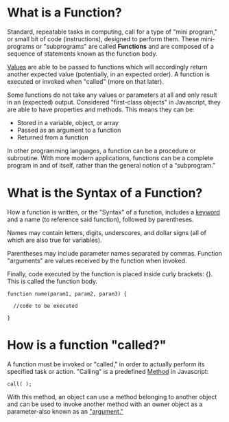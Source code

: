 # What is a Function?

Standard, repeatable tasks in computing, call for a type of "mini program," or small bit of code (instructions), designed to perform them. These mini-programs or "subprograms" are called **Functions** and are composed of a sequence of statements known as the function body.

[Values](https://developer.mozilla.org/en-US/docs/Glossary/Value) are able to be passed to functions which will accordingly return another expected value (potentially, in an expected order). A function is executed or invoked when "called" (more on that later). 

Some functions do not take any values or parameters at all and only result in an (expected) output. Considered "first-class objects" in Javascript, they are able to have properties and methods. This means they can be:

- Stored in a variable, object, or array
- Passed as an argument to a function
- Returned from a function

In other programming languages, a function can be a procedure or subroutine. With more modern applications, functions can be a complete program in and of itself, rather than the general notion of a “subprogram." 

# What is the Syntax of a Function?

How a function is written, or the "Syntax" of a function, includes a [keyword](https://www.w3schools.in/javascript-tutorial/keywords/#:~:text=ECMAScript5%20New%20Keywords-,What%20Are%20JavaScript%20Keywords%3F,that%20JavaScript%20provides%20to%20programmers.) and a name (to reference said function), followed by parentheses.

Names may contain letters, digits, underscores, and dollar signs (all of which are also true for variables).

Parentheses may include parameter names separated by commas. Function "arguments" are  values received by the function when invoked.

Finally, code executed by the function is placed inside curly brackets: {}. This is called the function body.

```
function name(param1, param2, param3) {

  //code to be executed
  
}
```

# How is a function "called?"

A function must be invoked or "called," in order to actually perform its specified task or action. "Calling" is a predefined [Method](https://developer.mozilla.org/en-US/docs/Glossary/Method) in Javascript: 

```
call( );
```

With this method, an object can use a method belonging to another object and can be used to invoke another method with an owner object as a parameter-also known as an ["argument."](https://developer.mozilla.org/en-US/docs/Web/JavaScript/Reference/Functions/arguments)

